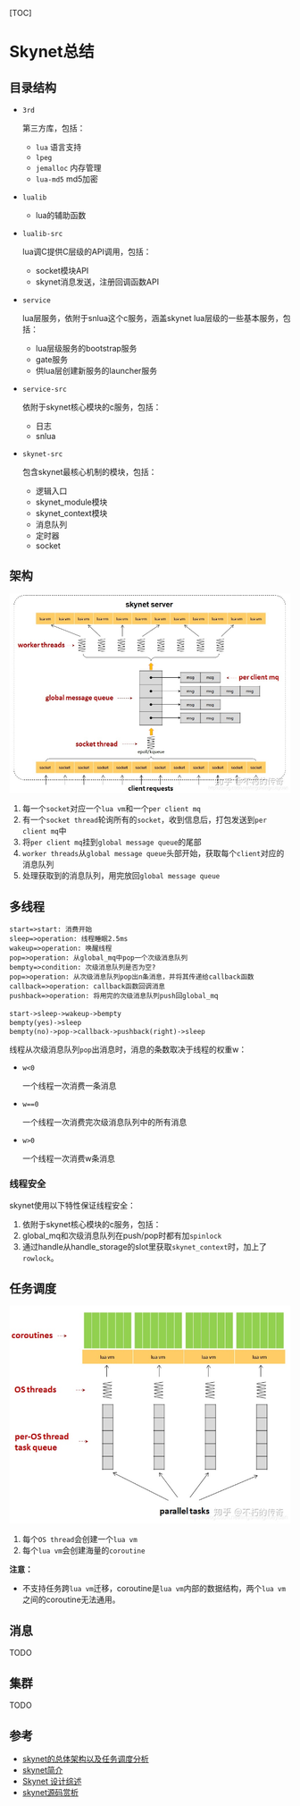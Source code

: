 [TOC]

# Skynet总结



## 目录结构

- `3rd`
  
    第三方库，包括：
    
    - `lua` 语言支持
    - `lpeg `
    - `jemalloc` 内存管理
    - `lua-md5` md5加密
    
- `lualib`

    - lua的辅助函数

- `lualib-src`

    lua调C提供C层级的API调用，包括：

    - socket模块API
    - skynet消息发送，注册回调函数API

- `service`

    lua层服务，依附于snlua这个c服务，涵盖skynet lua层级的一些基本服务，包括：

    - lua层级服务的bootstrap服务
    - gate服务
    - 供lua层创建新服务的launcher服务

- `service-src`

    依附于skynet核心模块的c服务，包括：

    - 日志
    - snlua

- `skynet-src`

    包含skynet最核心机制的模块，包括：
    
    - 逻辑入口
    - skynet_module模块
    - skynet_context模块
    - 消息队列
    - 定时器
    - socket



## 架构

![constructor](res/constructor.jpeg)

1. 每一个`socket`对应一个`lua vm`和一个`per client mq`
2. 有一个`socket thread`轮询所有的`socket`，收到信息后，打包发送到`per client mq`中
3. 将`per client mq`挂到`global message queue`的尾部
4. `worker threads`从`global message queue`头部开始，获取每个`client`对应的消息队列
5. 处理获取到的消息队列，用完放回`global message queue`



## 多线程

```flow
start=>start: 消费开始
sleep=>operation: 线程睡眠2.5ms
wakeup=>operation: 唤醒线程
pop=>operation: 从global_mq中pop一个次级消息队列
bempty=>condition: 次级消息队列是否为空?
pop=>operation: 从次级消息队列pop出n条消息，并将其传递给callback函数
callback=>operation: callback函数回调消息
pushback=>operation: 将用完的次级消息队列push回global_mq

start->sleep->wakeup->bempty
bempty(yes)->sleep
bempty(no)->pop->callback->pushback(right)->sleep
```

线程从次级消息队列`pop`出消息时，消息的条数取决于线程的权重w：

- `w<0`

  一个线程一次消费一条消息

- `w==0`

  一个线程一次消费完次级消息队列中的所有消息

- `w>0`

  一个线程一次消费w条消息

### 线程安全

skynet使用以下特性保证线程安全：

1. 依附于skynet核心模块的c服务，包括：
2. global_mq和次级消息队列在push/pop时都有加`spinlock`
3. 通过handle从handle_storage的slot里获取`skynet_context`时，加上了`rowlock`。



## 任务调度

![job_dispatch](res/job_dispatch.jpg)

1. 每个`OS thread`会创建一个`lua vm`
2. 每个`lua vm`会创建海量的`coroutine`

**注意：**

- 不支持任务跨`lua vm`迁移，coroutine是`lua vm`内部的数据结构，两个`lua vm`之间的coroutine无法通用。



## 消息

TODO




## 集群

TODO



## 参考

- [skynet的总体架构以及任务调度分析](https://zhuanlan.zhihu.com/p/339599579)
- [skynet简介](https://blog.csdn.net/o8413897/article/details/79044437)
- [Skynet 设计综述](https://blog.codingnow.com/2012/09/the_design_of_skynet.html)
- [skynet源码赏析](https://manistein.github.io/blog/post/server/skynet/skynet%E6%BA%90%E7%A0%81%E8%B5%8F%E6%9E%90/)

